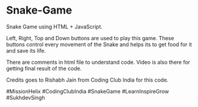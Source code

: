 # Snake-Game
Snake Game using HTML + JavaScript.

Left, Right, Top and Down buttons are used to play this game. These buttons control every movement of the Snake and helps its to get food for it and save its life.

There are comments in html file to understand code. Video is also there for getting final result of the code.

Credits goes to Rishabh Jain from Coding Club India for this code.

#MissionHelix #CodingClubIndia #SnakeGame #LearnInspireGrow #SukhdevSingh
